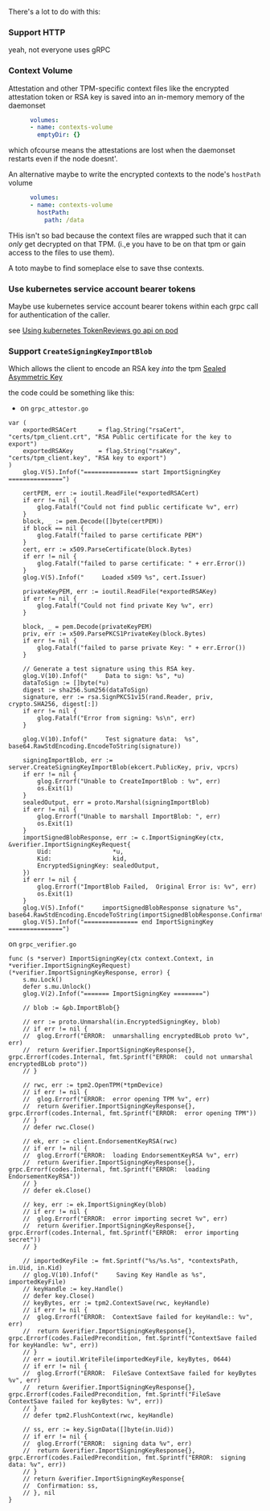 There's a lot to do with this:


### Support HTTP

  yeah, not everyone uses gRPC

### Context Volume

Attestation and other TPM-specific context files like the encrypted attestation token or RSA key is saved into an in-memory memory of the daemonset

```yaml
      volumes:
      - name: contexts-volume
        emptyDir: {}
```

which ofcourse means the attestations are lost when the daemonset restarts even if the node doesnt'.


An alternative maybe to write the encrypted contexts to the node's `hostPath` volume

```yaml
      volumes:
      - name: contexts-volume
        hostPath:
          path: /data
```

THis isn't so bad because the context files are wrapped such that it can *only* get decrypted on that TPM.  (i.,e you have to be on that tpm or gain access to the files to use them).

A toto maybe to find someplace else to save thse contexts.


### Use kubernetes service account bearer tokens

Maybe use kubernetes service account bearer tokens within each grpc call for authentication of the caller.

see [Using kubernetes TokenReviews go api on pod](https://gist.github.com/salrashid123/75c22afcbdbf1b706ab76d9063122429)

### Support `CreateSigningKeyImportBlob`

Which allows the client to encode an RSA key _into_ the tpm [Sealed Asymmetric Key](https://github.com/salrashid123/gcp_tpm_sealed_keys#sealed-asymmetric-key)

the code could be something like this:

- on `grpc_attestor.go`

```golang
var (
	exportedRSACert      = flag.String("rsaCert", "certs/tpm_client.crt", "RSA Public certificate for the key to export")
	exportedRSAKey       = flag.String("rsaKey", "certs/tpm_client.key", "RSA key to export")
)
	glog.V(5).Infof("=============== start ImportSigningKey ===============")

	certPEM, err := ioutil.ReadFile(*exportedRSACert)
	if err != nil {
		glog.Fatalf("Could not find public certificate %v", err)
	}
	block, _ := pem.Decode([]byte(certPEM))
	if block == nil {
		glog.Fatalf("failed to parse certificate PEM")
	}
	cert, err := x509.ParseCertificate(block.Bytes)
	if err != nil {
		glog.Fatalf("failed to parse certificate: " + err.Error())
	}
	glog.V(5).Infof("     Loaded x509 %s", cert.Issuer)

	privateKeyPEM, err := ioutil.ReadFile(*exportedRSAKey)
	if err != nil {
		glog.Fatalf("Could not find private Key %v", err)
	}

	block, _ = pem.Decode(privateKeyPEM)
	priv, err := x509.ParsePKCS1PrivateKey(block.Bytes)
	if err != nil {
		glog.Fatalf("failed to parse private Key: " + err.Error())
	}

	// Generate a test signature using this RSA key.
	glog.V(10).Infof("     Data to sign: %s", *u)
	dataToSign := []byte(*u)
	digest := sha256.Sum256(dataToSign)
	signature, err := rsa.SignPKCS1v15(rand.Reader, priv, crypto.SHA256, digest[:])
	if err != nil {
		glog.Fatalf("Error from signing: %s\n", err)
	}

	glog.V(10).Infof("     Test signature data:  %s", base64.RawStdEncoding.EncodeToString(signature))

	signingImportBlob, err := server.CreateSigningKeyImportBlob(ekcert.PublicKey, priv, vpcrs)
	if err != nil {
		glog.Errorf("Unable to CreateImportBlob : %v", err)
		os.Exit(1)
	}
	sealedOutput, err = proto.Marshal(signingImportBlob)
	if err != nil {
		glog.Errorf("Unable to marshall ImportBlob: ", err)
		os.Exit(1)
	}
	importSignedBlobResponse, err := c.ImportSigningKey(ctx, &verifier.ImportSigningKeyRequest{
		Uid:                 *u,
		Kid:                 kid,
		EncryptedSigningKey: sealedOutput,
	})
	if err != nil {
		glog.Errorf("ImportBlob Failed,  Original Error is: %v", err)
		os.Exit(1)
	}
	glog.V(5).Infof("     importSignedBlobResponse signature %s", base64.RawStdEncoding.EncodeToString(importSignedBlobResponse.Confirmation))
	glog.V(5).Infof("=============== end ImportSigningKey ===============")
```

on `grpc_verifier.go`

```golang
func (s *server) ImportSigningKey(ctx context.Context, in *verifier.ImportSigningKeyRequest) (*verifier.ImportSigningKeyResponse, error) {
	s.mu.Lock()
	defer s.mu.Unlock()
	glog.V(2).Infof("======= ImportSigningKey ========")

	// blob := &pb.ImportBlob{}

	// err := proto.Unmarshal(in.EncryptedSigningKey, blob)
	// if err != nil {
	// 	glog.Errorf("ERROR:  unmarshalling encryptedBLob proto %v", err)
	// 	return &verifier.ImportSigningKeyResponse{}, grpc.Errorf(codes.Internal, fmt.Sprintf("ERROR:  could not unmarshal encryptedBLob proto"))
	// }

	// rwc, err := tpm2.OpenTPM(*tpmDevice)
	// if err != nil {
	// 	glog.Errorf("ERROR:  error opening TPM %v", err)
	// 	return &verifier.ImportSigningKeyResponse{}, grpc.Errorf(codes.Internal, fmt.Sprintf("ERROR:  error opening TPM"))
	// }
	// defer rwc.Close()

	// ek, err := client.EndorsementKeyRSA(rwc)
	// if err != nil {
	// 	glog.Errorf("ERROR:  loading EndorsementKeyRSA %v", err)
	// 	return &verifier.ImportSigningKeyResponse{}, grpc.Errorf(codes.Internal, fmt.Sprintf("ERROR:  loading EndorsementKeyRSA"))
	// }
	// defer ek.Close()

	// key, err := ek.ImportSigningKey(blob)
	// if err != nil {
	// 	glog.Errorf("ERROR:  error importing secret %v", err)
	// 	return &verifier.ImportSigningKeyResponse{}, grpc.Errorf(codes.Internal, fmt.Sprintf("ERROR:  error importing secret"))
	// }

	// importedKeyFile := fmt.Sprintf("%s/%s.%s", *contextsPath, in.Uid, in.Kid)
	// glog.V(10).Infof("     Saving Key Handle as %s", importedKeyFile)
	// keyHandle := key.Handle()
	// defer key.Close()
	// keyBytes, err := tpm2.ContextSave(rwc, keyHandle)
	// if err != nil {
	// 	glog.Errorf("ERROR:  ContextSave failed for keyHandle:: %v", err)
	// 	return &verifier.ImportSigningKeyResponse{}, grpc.Errorf(codes.FailedPrecondition, fmt.Sprintf("ContextSave failed for keyHandle: %v", err))
	// }
	// err = ioutil.WriteFile(importedKeyFile, keyBytes, 0644)
	// if err != nil {
	// 	glog.Errorf("ERROR:  FileSave ContextSave failed for keyBytes %v", err)
	// 	return &verifier.ImportSigningKeyResponse{}, grpc.Errorf(codes.FailedPrecondition, fmt.Sprintf("FileSave ContextSave failed for keyBytes: %v", err))
	// }
	// defer tpm2.FlushContext(rwc, keyHandle)

	// ss, err := key.SignData([]byte(in.Uid))
	// if err != nil {
	// 	glog.Errorf("ERROR:  signing data %v", err)
	// 	return &verifier.ImportSigningKeyResponse{}, grpc.Errorf(codes.FailedPrecondition, fmt.Sprintf("ERROR:  signing data: %v", err))
	// }
	// return &verifier.ImportSigningKeyResponse{
	// 	Confirmation: ss,
	// }, nil
}
```
